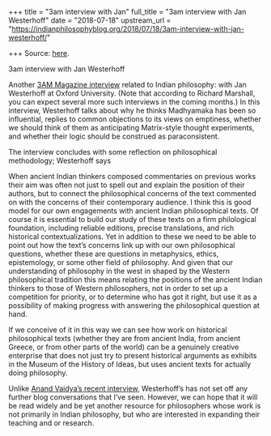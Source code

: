 +++
title = "3am interview with Jan"
full_title = "3am interview with Jan Westerhoff"
date = "2018-07-18"
upstream_url = "https://indianphilosophyblog.org/2018/07/18/3am-interview-with-jan-westerhoff/"

+++
Source: [here](https://indianphilosophyblog.org/2018/07/18/3am-interview-with-jan-westerhoff/).

3am interview with Jan Westerhoff

Another [3AM Magazine
interview](https://www.3ammagazine.com/3am/emptiness-and-no-self-nagarjunas-madhyamaka/)
related to Indian philosophy: with Jan Westerhoff at Oxford University.
(Note that according to Richard Marshall, you can expect several more
such interviews in the coming months.) In this interview, Westerhoff
talks about why he thinks Madhyamaka has been so influential, replies to
common objections to its views on emptiness, whether we should think of
them as anticipating Matrix-style thought experiments, and whether their
logic should be construed as paraconsistent.

The interview concludes with some reflection on philosophical
methodology; Westerhoff says

When ancient Indian thinkers composed commentaries on previous works
their aim was often not just to spell out and explain the position of
their authors, but to connect the philosophical concerns of the text
commented on with the concerns of their contemporary audience. I think
this is good model for our own engagements with ancient Indian
philosophical texts. Of course it is essential to build our study of
these texts on a firm philological foundation, including reliable
editions, precise translations, and rich historical contextualizations.
Yet in addition to these we need to be able to point out how the text’s
concerns link up with our own philosophical questions, whether these are
questions in metaphysics, ethics, epistemology, or some other field of
philosophy. And given that our understanding of philosophy in the west
in shaped by the Western philosophical tradition this means relating the
positions of the ancient Indian thinkers to those of Western
philosophers, not in order to set up a competition for priority, or to
determine who has got it right, but use it as a possibility of making
progress with answering the philosophical question at hand.

If we conceive of it in this way we can see how work on historical
philosophical texts (whether they are from ancient India, from ancient
Greece, or from other parts of the world) can be a genuinely creative
enterprise that does not just try to present historical arguments as
exhibits in the Museum of the History of Ideas, but uses ancient texts
for actually doing philosophy.

Unlike [Anand Vaidya’s recent
interview](http://indianphilosophyblog.org/2018/07/12/3am-interview-with-anand-vaidya-and-related-links/),
Westerhoff’s has not set off any further blog conversations that I’ve
seen. However, we can hope that it will be read widely and be yet
another resource for philosophers whose work is not primarily in Indian
philosophy, but who are interested in expanding their teaching and or
research.
